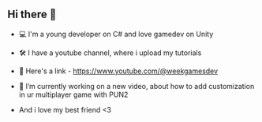 ## Hi there 👋
- 💻 I'm a young developer on C# and love gamedev on Unity
- 🛠  I have a youtube channel, where i upload my tutorials
- 🔗 Here's a link - https://www.youtube.com/@weekgamesdev
- 🔭 I’m currently working on a new video, about how to add customization in ur multiplayer game with PUN2
  
- And i love my best friend <3
